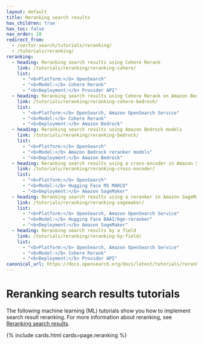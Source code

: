 ```yaml
---
layout: default
title: Reranking search results
has_children: true
has_toc: false
nav_order: 20
redirect_from:
  - /vector-search/tutorials/reranking/
  - /tutorials/reranking/
reranking:
  - heading: Reranking search results using Cohere Rerank
    link: /tutorials/reranking/reranking-cohere/
    list:
      - "<b>Platform:</b> OpenSearch"
      - "<b>Model:</b> Cohere Rerank"  
      - "<b>Deployment:</b> Provider API"  
  - heading: Reranking search results using Cohere Rerank on Amazon Bedrock
    link: /tutorials/reranking/reranking-cohere-bedrock/
    list:
      - "<b>Platform:</b> OpenSearch, Amazon OpenSearch Service"
      - "<b>Model:</b> Cohere Rerank"  
      - "<b>Deployment:</b> Amazon Bedrock" 
  - heading: Reranking search results using Amazon Bedrock models
    link: /tutorials/reranking/reranking-bedrock/
    list:
      - "<b>Platform:</b> OpenSearch"
      - "<b>Model:</b> Amazon Bedrock reranker models"  
      - "<b>Deployment:</b> Amazon Bedrock"  
  - heading: Reranking search results using a cross-encoder in Amazon SageMaker
    link: /tutorials/reranking/reranking-cross-encoder/
    list:
      - "<b>Platform:</b> OpenSearch"
      - "<b>Model:</b> Hugging Face MS MARCO"  
      - "<b>Deployment:</b> Amazon SageMaker" 
  - heading: Reranking search results using a reranker in Amazon SageMaker
    link: /tutorials/reranking/reranking-sagemaker/
    list:
      - "<b>Platform:</b> OpenSearch, Amazon OpenSearch Service"
      - "<b>Model:</b> Hugging Face BAAI/bge-reranker"  
      - "<b>Deployment:</b> Amazon SageMaker" 
  - heading: Reranking search results by a field
    link: /tutorials/reranking/reranking-by-field/
    list:
      - "<b>Platform:</b> OpenSearch, Amazon OpenSearch Service"
      - "<b>Model:</b> Cohere Rerank"  
      - "<b>Deployment:</b> Provider API" 
canonical_url: https://docs.opensearch.org/docs/latest/tutorials/reranking/index/
---
```


# Reranking search results tutorials

The following machine learning (ML) tutorials show you how to implement search result reranking. For more information about reranking, see [Reranking search results]({{site.url}}{{site.baseurl}}/search-plugins/search-relevance/reranking-search-results/).

{% include cards.html cards=page.reranking %}